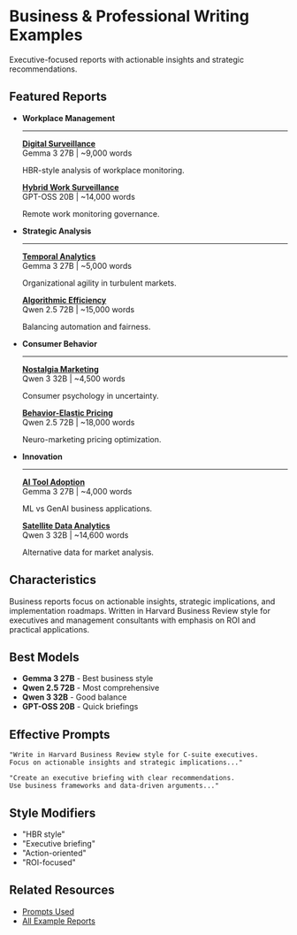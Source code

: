 # Business & Professional Writing Examples

Executive-focused reports with actionable insights and strategic recommendations.

## Featured Reports

<div class="grid cards" markdown>

-   **Workplace Management**
    
    ---
    
    **[Digital Surveillance](gemma-3-27b/digital-surveillance-workplace.md)**  
    Gemma 3 27B | ~9,000 words
    
    HBR-style analysis of workplace monitoring.
    
    **[Hybrid Work Surveillance](gpt-oss-20b/surveillance-hybrid-work.md)**  
    GPT-OSS 20B | ~14,000 words
    
    Remote work monitoring governance.

-   **Strategic Analysis**
    
    ---
    
    **[Temporal Analytics](gemma-3-27b/temporal-analytics-organizational-design.md)**  
    Gemma 3 27B | ~5,000 words
    
    Organizational agility in turbulent markets.
    
    **[Algorithmic Efficiency](qwen-25-72b/algorithmic-efficiency-procedural-justice.md)**  
    Qwen 2.5 72B | ~15,000 words
    
    Balancing automation and fairness.

-   **Consumer Behavior**
    
    ---
    
    **[Nostalgia Marketing](qwen-3-32b/nostalgia-consumer-behavior.md)**  
    Qwen 3 32B | ~4,500 words
    
    Consumer psychology in uncertainty.
    
    **[Behavior-Elastic Pricing](qwen-25-72b/behavior-elastic-demand-curves.md)**  
    Qwen 2.5 72B | ~18,000 words
    
    Neuro-marketing pricing optimization.

-   **Innovation**
    
    ---
    
    **[AI Tool Adoption](gemma-3-27b/ai-academic-research-comparison.md)**  
    Gemma 3 27B | ~4,000 words
    
    ML vs GenAI business applications.
    
    **[Satellite Data Analytics](qwen-3-32b/satellite-night-light-consumer-spending.md)**  
    Qwen 3 32B | ~14,600 words
    
    Alternative data for market analysis.

</div>

## Characteristics

Business reports focus on actionable insights, strategic implications, and implementation roadmaps. Written in Harvard Business Review style for executives and management consultants with emphasis on ROI and practical applications.

## Best Models

- **Gemma 3 27B** - Best business style
- **Qwen 2.5 72B** - Most comprehensive
- **Qwen 3 32B** - Good balance
- **GPT-OSS 20B** - Quick briefings

## Effective Prompts

```
"Write in Harvard Business Review style for C-suite executives. 
Focus on actionable insights and strategic implications..."

"Create an executive briefing with clear recommendations. 
Use business frameworks and data-driven arguments..."
```

## Style Modifiers

- "HBR style"
- "Executive briefing"
- "Action-oriented"
- "ROI-focused"

## Related Resources

- [Prompts Used](prompts-used.md)
- [All Example Reports](index.md)